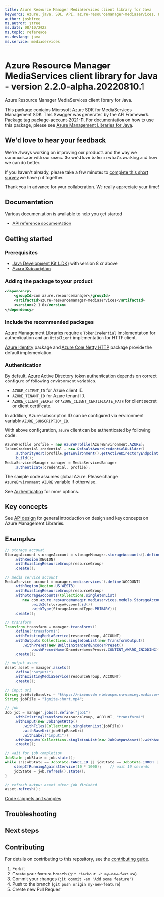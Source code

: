```yaml
---
title: Azure Resource Manager MediaServices client library for Java
keywords: Azure, java, SDK, API, azure-resourcemanager-mediaservices, mediaservices
author: joshfree
ms.author: jfree
ms.date: 08/10/2022
ms.topic: reference
ms.devlang: java
ms.service: mediaservices
---
```

# Azure Resource Manager MediaServices client library for Java - version 2.2.0-alpha.20220810.1 


Azure Resource Manager MediaServices client library for Java.

This package contains Microsoft Azure SDK for MediaServices Management SDK. This Swagger was generated by the API Framework. Package tag package-account-2021-11. For documentation on how to use this package, please see [Azure Management Libraries for Java](https://aka.ms/azsdk/java/mgmt).

## We'd love to hear your feedback

We're always working on improving our products and the way we communicate with our users. So we'd love to learn what's working and how we can do better.

If you haven't already, please take a few minutes to [complete this short survey][survey] we have put together.

Thank you in advance for your collaboration. We really appreciate your time!

## Documentation

Various documentation is available to help you get started

- [API reference documentation][docs]

## Getting started

### Prerequisites

- [Java Development Kit (JDK)][jdk] with version 8 or above
- [Azure Subscription][azure_subscription]

### Adding the package to your product

[//]: # ({x-version-update-start;com.azure.resourcemanager:azure-resourcemanager-mediaservices;current})
```xml
<dependency>
    <groupId>com.azure.resourcemanager</groupId>
    <artifactId>azure-resourcemanager-mediaservices</artifactId>
    <version>2.1.0</version>
</dependency>
```
[//]: # ({x-version-update-end})

### Include the recommended packages

Azure Management Libraries require a `TokenCredential` implementation for authentication and an `HttpClient` implementation for HTTP client.

[Azure Identity][azure_identity] package and [Azure Core Netty HTTP][azure_core_http_netty] package provide the default implementation.

### Authentication

By default, Azure Active Directory token authentication depends on correct configure of following environment variables.

- `AZURE_CLIENT_ID` for Azure client ID.
- `AZURE_TENANT_ID` for Azure tenant ID.
- `AZURE_CLIENT_SECRET` or `AZURE_CLIENT_CERTIFICATE_PATH` for client secret or client certificate.

In addition, Azure subscription ID can be configured via environment variable `AZURE_SUBSCRIPTION_ID`.

With above configuration, `azure` client can be authenticated by following code:

```java
AzureProfile profile = new AzureProfile(AzureEnvironment.AZURE);
TokenCredential credential = new DefaultAzureCredentialBuilder()
    .authorityHost(profile.getEnvironment().getActiveDirectoryEndpoint())
    .build();
MediaServicesManager manager = MediaServicesManager
    .authenticate(credential, profile);
```

The sample code assumes global Azure. Please change `AzureEnvironment.AZURE` variable if otherwise.

See [Authentication][authenticate] for more options.

## Key concepts

See [API design][design] for general introduction on design and key concepts on Azure Management Libraries.

## Examples

```java
// storage account
StorageAccount storageAccount = storageManager.storageAccounts().define(STORAGE_ACCOUNT)
    .withRegion(REGION)
    .withExistingResourceGroup(resourceGroup)
    .create();

// media service account
MediaService account = manager.mediaservices().define(ACCOUNT)
    .withRegion(Region.US_WEST3)
    .withExistingResourceGroup(resourceGroup)
    .withStorageAccounts(Collections.singletonList(
        new com.azure.resourcemanager.mediaservices.models.StorageAccount()
            .withId(storageAccount.id())
            .withType(StorageAccountType.PRIMARY)))
    .create();

// transform
Transform transform = manager.transforms()
    .define("transform1")
    .withExistingMediaService(resourceGroup, ACCOUNT)
    .withOutputs(Collections.singletonList(new TransformOutput()
        .withPreset(new BuiltInStandardEncoderPreset()
            .withPresetName(EncoderNamedPreset.CONTENT_AWARE_ENCODING))))
    .create();

// output asset
Asset asset = manager.assets()
    .define("output1")
    .withExistingMediaService(resourceGroup, ACCOUNT)
    .create();

// input uri
String jobHttpBaseUri = "https://nimbuscdn-nimbuspm.streaming.mediaservices.windows.net/2b533311-b215-4409-80af-529c3e853622/";
String jobFile = "Ignite-short.mp4";

// job
Job job = manager.jobs().define("job1")
    .withExistingTransform(resourceGroup, ACCOUNT, "transform1")
    .withInput(new JobInputHttp()
        .withFiles(Collections.singletonList(jobFile))
        .withBaseUri(jobHttpBaseUri)
        .withLabel("input1"))
    .withOutputs(Collections.singletonList(new JobOutputAsset().withAssetName("output1")))
    .create();

// wait for job completion
JobState jobState = job.state();
while (!(jobState == JobState.CANCELED || jobState == JobState.ERROR || jobState == JobState.FINISHED)) {
    sleepIfRunningAgainstService(10 * 1000);    // wait 10 seconds
    jobState = job.refresh().state();
}

// refresh output asset after job finished
asset.refresh();
```
[Code snippets and samples](https://github.com/Azure/azure-sdk-for-java/blob/main/sdk/mediaservices/azure-resourcemanager-mediaservices/SAMPLE.md)


## Troubleshooting

## Next steps

## Contributing

For details on contributing to this repository, see the [contributing guide](https://github.com/Azure/azure-sdk-for-java/blob/main/CONTRIBUTING.md).

1. Fork it
1. Create your feature branch (`git checkout -b my-new-feature`)
1. Commit your changes (`git commit -am 'Add some feature'`)
1. Push to the branch (`git push origin my-new-feature`)
1. Create new Pull Request

<!-- LINKS -->
[survey]: https://microsoft.qualtrics.com/jfe/form/SV_ehN0lIk2FKEBkwd?Q_CHL=DOCS
[docs]: https://azure.github.io/azure-sdk-for-java/
[jdk]: /java/azure/jdk/
[azure_subscription]: https://azure.microsoft.com/free/
[azure_identity]: https://github.com/Azure/azure-sdk-for-java/blob/main/sdk/identity/azure-identity
[azure_core_http_netty]: https://github.com/Azure/azure-sdk-for-java/blob/main/sdk/core/azure-core-http-netty
[authenticate]: https://github.com/Azure/azure-sdk-for-java/blob/main/sdk/resourcemanager/docs/AUTH.md
[design]: https://github.com/Azure/azure-sdk-for-java/blob/main/sdk/resourcemanager/docs/DESIGN.md

